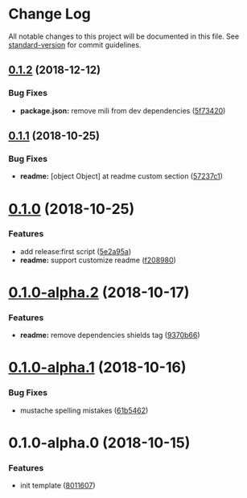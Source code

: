 # Change Log

All notable changes to this project will be documented in this file. See [standard-version](https://github.com/conventional-changelog/standard-version) for commit guidelines.

<a name="0.1.2"></a>
## [0.1.2](https://github.com/Val-istar-Guo/mili-template/compare/v0.1.1...v0.1.2) (2018-12-12)


### Bug Fixes

* **package.json:** remove mili from dev dependencies ([5f73420](https://github.com/Val-istar-Guo/mili-template/commit/5f73420))



<a name="0.1.1"></a>
## [0.1.1](https://github.com/Val-istar-Guo/mili-template/compare/v0.1.0...v0.1.1) (2018-10-25)


### Bug Fixes

* **readme:** [object Object] at readme custom section ([57237c1](https://github.com/Val-istar-Guo/mili-template/commit/57237c1))



<a name="0.1.0"></a>
# [0.1.0](https://github.com/Val-istar-Guo/mili-template/compare/v0.1.0-alpha.2...v0.1.0) (2018-10-25)


### Features

* add release:first script ([5e2a95a](https://github.com/Val-istar-Guo/mili-template/commit/5e2a95a))
* **readme:** support customize readme ([f208980](https://github.com/Val-istar-Guo/mili-template/commit/f208980))



<a name="0.1.0-alpha.2"></a>
# [0.1.0-alpha.2](https://github.com/Val-istar-Guo/mili-template/compare/v0.1.0-alpha.1...v0.1.0-alpha.2) (2018-10-17)


### Features

* **readme:** remove dependencies shields tag ([9370b66](https://github.com/Val-istar-Guo/mili-template/commit/9370b66))



<a name="0.1.0-alpha.1"></a>
# [0.1.0-alpha.1](https://github.com/Val-istar-Guo/mili-template/compare/v0.1.0-alpha.0...v0.1.0-alpha.1) (2018-10-16)


### Bug Fixes

* mustache spelling mistakes ([61b5462](https://github.com/Val-istar-Guo/mili-template/commit/61b5462))



<a name="0.1.0-alpha.0"></a>
# 0.1.0-alpha.0 (2018-10-15)


### Features

* init template ([8011607](https://github.com/Val-istar-Guo/mili-template/commit/8011607))

